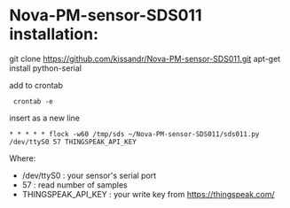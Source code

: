 # Nova-PM-sensor-SDS011 installation:
 git clone https://github.com/kissandr/Nova-PM-sensor-SDS011.git
 apt-get install python-serial

add to crontab
```
 crontab -e
```
insert as a new line
```
* * * * * flock -w60 /tmp/sds ~/Nova-PM-sensor-SDS011/sds011.py /dev/ttyS0 57 THINGSPEAK_API_KEY
```
Where:

- /dev/ttyS0 : your sensor's serial port
- 57 : read number of samples
- THINGSPEAK_API_KEY : your write key from https://thingspeak.com/

